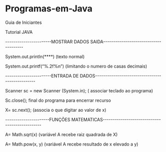 # Programas-em-Java
 Guia de Iniciantes
 
Tutorial JAVA

-----------------------MOSTRAR DADOS SAIDA--------------------------------------

System.out.println(****) (texto normal)                                         

System.out.printf(“%.2f%n”)  (limitando o numero de casas decimais)

-----------------------ENTRADA DE DADOS------------------------------------------------

Scanner sc = new Scanner (System.in); ( associar teclado ao programa)

Sc.close(); final do programa para encerrar recurso

X= sc.next();     (associa o que digitar ao valor de x)

----------------------FUNÇÕES MATEMATICAS-----------------------------------------------

A= Math.sqrt(x)  (variável A recebe raiz quadrada de X)

A= Math.pow(x, y)  (variável A recebe resultado de x elevado a y)
